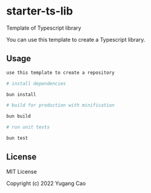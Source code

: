 # starter-ts-lib

Template of Typescript library

You can use this template to create a Typescript library.

## Usage

```bash
use this template to create a repository

# install dependencies

bun install

# build for production with minification

bun build

# run unit tests

bun test
```

## License

MIT License

Copyright (c) 2022 Yugang Cao
